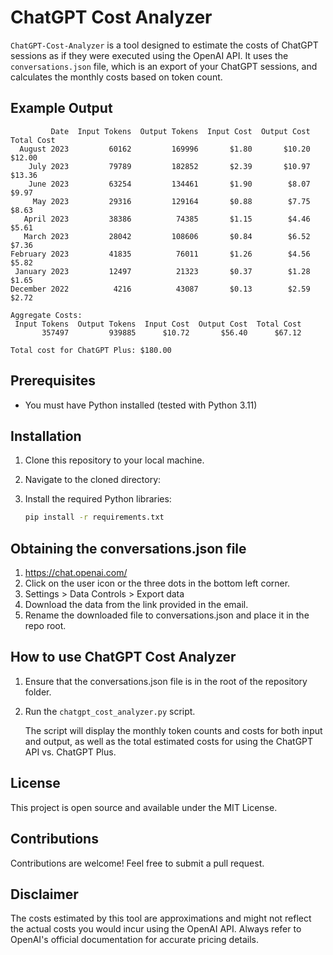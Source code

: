 # ChatGPT Cost Analyzer

`ChatGPT-Cost-Analyzer` is a tool designed to estimate the costs of ChatGPT sessions as if they were executed using the OpenAI API. It uses the `conversations.json` file, which is an export of your ChatGPT sessions, and calculates the monthly costs based on token count.

## Example Output

```
         Date  Input Tokens  Output Tokens  Input Cost  Output Cost  Total Cost
  August 2023         60162         169996       $1.80       $10.20      $12.00
    July 2023         79789         182852       $2.39       $10.97      $13.36
    June 2023         63254         134461       $1.90        $8.07       $9.97
     May 2023         29316         129164       $0.88        $7.75       $8.63
   April 2023         38386          74385       $1.15        $4.46       $5.61
   March 2023         28042         108606       $0.84        $6.52       $7.36
February 2023         41835          76011       $1.26        $4.56       $5.82
 January 2023         12497          21323       $0.37        $1.28       $1.65
December 2022          4216          43087       $0.13        $2.59       $2.72

Aggregate Costs:
 Input Tokens  Output Tokens  Input Cost  Output Cost  Total Cost
       357497         939885      $10.72       $56.40      $67.12

Total cost for ChatGPT Plus: $180.00
```

## Prerequisites

- You must have Python installed (tested with Python 3.11)

## Installation

1. Clone this repository to your local machine.

2. Navigate to the cloned directory:

3. Install the required Python libraries:

    ```bash
    pip install -r requirements.txt
    ```

## Obtaining the conversations.json file

1. https://chat.openai.com/
2. Click on the user icon or the three dots in the bottom left corner.
3. Settings > Data Controls > Export data
4. Download the data from the link provided in the email.
5. Rename the downloaded file to conversations.json and place it in the repo root.

## How to use ChatGPT Cost Analyzer

1. Ensure that the conversations.json file is in the root of the repository folder.

2. Run the `chatgpt_cost_analyzer.py` script.

    The script will display the monthly token counts and costs for both input and output, as well as the total estimated costs for using the ChatGPT API vs. ChatGPT Plus.

## License

This project is open source and available under the MIT License.

## Contributions

Contributions are welcome! Feel free to submit a pull request.

## Disclaimer

The costs estimated by this tool are approximations and might not reflect the actual costs you would incur using the OpenAI API. Always refer to OpenAI's official documentation for accurate pricing details.